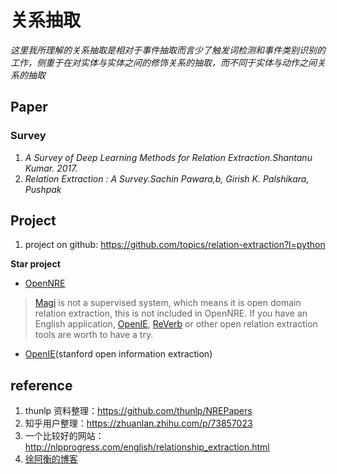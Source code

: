 # 关系抽取

*这里我所理解的关系抽取是相对于事件抽取而言少了触发词检测和事件类别识别的工作，侧重于在对实体与实体之间的修饰关系的抽取，而不同于实体与动作之间关系的抽取*

## Paper

### Survey

1. *A Survey of Deep Learning Methods for Relation Extraction.Shantanu Kumar. 2017.*
2. *Relation Extraction : A Survey.Sachin Pawara,b, Girish K. Palshikara, Pushpak*

## Project

1. project on github: https://github.com/topics/relation-extraction?l=python

**Star project**
- [OpenNRE](https://github.com/thunlp/OpenNRE)

> [Magi](https://magi.com/) is not a supervised system, which means it is open domain relation extraction, this is not included in OpenNRE. If you have an English application, [OpenIE](https://stanfordnlp.github.io/CoreNLP/openie.html), [ReVerb](http://reverb.cs.washington.edu/) or other open relation extraction tools are worth to have a try.

- [OpenIE](https://stanfordnlp.github.io/CoreNLP/openie.html#simple-corenlp-api)(stanford open information extraction)
## reference

1. thunlp 资料整理：https://github.com/thunlp/NREPapers
2. 知乎用户整理：https://zhuanlan.zhihu.com/p/73857023
3. 一个比较好的网站：http://nlpprogress.com/english/relationship_extraction.html
4. [徐阿衡的博客](http://www.shuang0420.com/2018/09/15/%E7%9F%A5%E8%AF%86%E6%8A%BD%E5%8F%96-%E5%AE%9E%E4%BD%93%E5%8F%8A%E5%85%B3%E7%B3%BB%E6%8A%BD%E5%8F%96/)